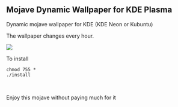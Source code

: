 <h2>Mojave Dynamic Wallpaper for KDE Plasma</h2>

<p>Dynamic mojave wallpaper for KDE (KDE Neon or Kubuntu)</p>

<p>The wallpaper changes every hour.</p>

<img src="mojave_dynamic/mojave.gif">

<p>To install</p>

```
chmod 755 *
./install
```
<br>
<p>Enjoy this mojave without paying much for it</p>